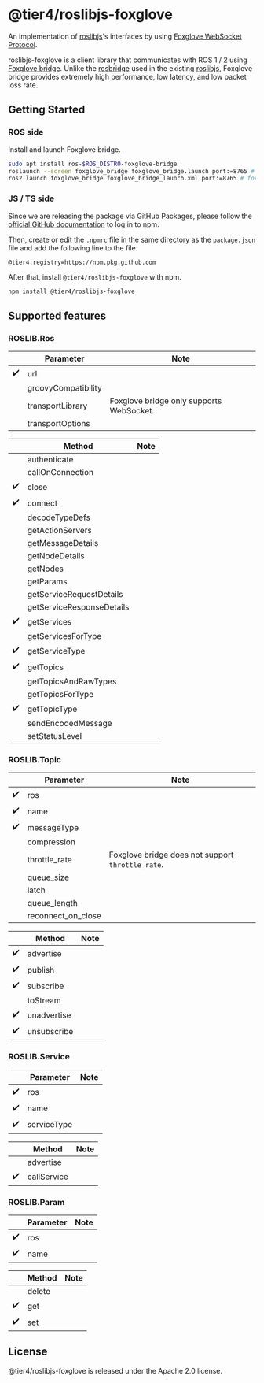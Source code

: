 # @tier4/roslibjs-foxglove

An implementation of [roslibjs](https://github.com/RobotWebTools/roslibjs)'s interfaces by using [Foxglove WebSocket Protocol](https://github.com/foxglove/ws-protocol).

roslibjs-foxglove is a client library that communicates with ROS 1 / 2 using [Foxglove bridge](https://docs.foxglove.dev/docs/connecting-to-data/ros-foxglove-bridge/). Unlike the [rosbridge](https://github.com/RobotWebTools/rosbridge_suite) used in the existing [roslibjs](https://github.com/RobotWebTools/roslibjs), Foxglove bridge provides extremely high performance, low latency, and low packet loss rate.

## Getting Started

### ROS side

Install and launch Foxglove bridge.

```sh
sudo apt install ros-$ROS_DISTRO-foxglove-bridge
roslaunch --screen foxglove_bridge foxglove_bridge.launch port:=8765 # for ROS 1
ros2 launch foxglove_bridge foxglove_bridge_launch.xml port:=8765 # for ROS 2
```

### JS / TS side

Since we are releasing the package via GitHub Packages, please follow the [official GitHub documentation](https://docs.github.com/en/packages/working-with-a-github-packages-registry/working-with-the-npm-registry) to log in to npm.

Then, create or edit the `.npmrc` file in the same directory as the `package.json` file and add the following line to the file.

```
@tier4:registry=https://npm.pkg.github.com
```

After that, install `@tier4/roslibjs-foxglove` with npm.

```sh
npm install @tier4/roslibjs-foxglove
```

## Supported features

### ROSLIB.Ros

|                    | Parameter           | Note                                     |
| ------------------ | ------------------- | ---------------------------------------- |
| :heavy_check_mark: | url                 |                                          |
|                    | groovyCompatibility |                                          |
|                    | transportLibrary    | Foxglove bridge only supports WebSocket. |
|                    | transportOptions    |                                          |

|                    | Method                    | Note |
| ------------------ | ------------------------- | ---- |
|                    | authenticate              |      |
|                    | callOnConnection          |      |
| :heavy_check_mark: | close                     |      |
| :heavy_check_mark: | connect                   |      |
|                    | decodeTypeDefs            |      |
|                    | getActionServers          |      |
|                    | getMessageDetails         |      |
|                    | getNodeDetails            |      |
|                    | getNodes                  |      |
|                    | getParams                 |      |
|                    | getServiceRequestDetails  |      |
|                    | getServiceResponseDetails |      |
| :heavy_check_mark: | getServices               |      |
|                    | getServicesForType        |      |
| :heavy_check_mark: | getServiceType            |      |
| :heavy_check_mark: | getTopics                 |      |
|                    | getTopicsAndRawTypes      |      |
|                    | getTopicsForType          |      |
| :heavy_check_mark: | getTopicType              |      |
|                    | sendEncodedMessage        |      |
|                    | setStatusLevel            |      |

### ROSLIB.Topic

|                    | Parameter          | Note                                              |
| ------------------ | ------------------ | ------------------------------------------------- |
| :heavy_check_mark: | ros                |                                                   |
| :heavy_check_mark: | name               |                                                   |
| :heavy_check_mark: | messageType        |                                                   |
|                    | compression        |                                                   |
|                    | throttle_rate      | Foxglove bridge does not support `throttle_rate`. |
|                    | queue_size         |                                                   |
|                    | latch              |                                                   |
|                    | queue_length       |                                                   |
|                    | reconnect_on_close |                                                   |

|                    | Method      | Note |
| ------------------ | ----------- | ---- |
| :heavy_check_mark: | advertise   |      |
| :heavy_check_mark: | publish     |      |
| :heavy_check_mark: | subscribe   |      |
|                    | toStream    |      |
| :heavy_check_mark: | unadvertise |      |
| :heavy_check_mark: | unsubscribe |      |

### ROSLIB.Service

|                    | Parameter   | Note |
| ------------------ | ----------- | ---- |
| :heavy_check_mark: | ros         |      |
| :heavy_check_mark: | name        |      |
| :heavy_check_mark: | serviceType |      |

|                    | Method      | Note |
| ------------------ | ----------- | ---- |
|                    | advertise   |      |
| :heavy_check_mark: | callService |      |

### ROSLIB.Param

|                    | Parameter | Note |
| ------------------ | --------- | ---- |
| :heavy_check_mark: | ros       |      |
| :heavy_check_mark: | name      |      |

|                    | Method | Note |
| ------------------ | ------ | ---- |
|                    | delete |      |
| :heavy_check_mark: | get    |      |
| :heavy_check_mark: | set    |      |

## License

@tier4/roslibjs-foxglove is released under the Apache 2.0 license.
